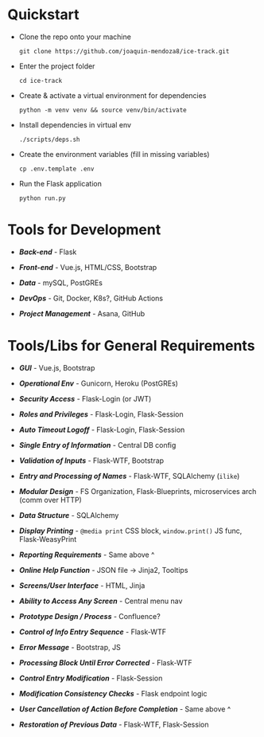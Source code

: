 # Quickstart

- Clone the repo onto your machine
  ```
  git clone https://github.com/joaquin-mendoza8/ice-track.git
  ```

- Enter the project folder
  ```
  cd ice-track
  ```
- Create & activate a virtual environment for dependencies
  ```
  python -m venv venv && source venv/bin/activate
  ```
- Install dependencies in virtual env
  ```
  ./scripts/deps.sh
  ```
- Create the environment variables (fill in missing variables)
  ```
  cp .env.template .env
  ```
- Run the Flask application
  ```
  python run.py
  ```

# Tools for Development

- **_Back-end_** - Flask
  
- **_Front-end_** - Vue.js, HTML/CSS, Bootstrap
  
- **_Data_** - mySQL, PostGREs

- **_DevOps_** - Git, Docker, K8s?, GitHub Actions

- **_Project Management_** - Asana, GitHub



# Tools/Libs for General Requirements

- **_GUI_** - Vue.js, Bootstrap

- **_Operational Env_** - Gunicorn, Heroku (PostGREs)

- **_Security Access_** - Flask-Login (or JWT)

- **_Roles and Privileges_** - Flask-Login, Flask-Session
  
- **_Auto Timeout Logoff_** - Flask-Login, Flask-Session
  
- **_Single Entry of Information_** - Central DB config
  
- **_Validation of Inputs_** - Flask-WTF, Bootstrap
  
- **_Entry and Processing of Names_** - Flask-WTF, SQLAlchemy (`ilike`)
  
- **_Modular Design_** - FS Organization, Flask-Blueprints, microservices arch (comm over HTTP)
  
- **_Data Structure_** - SQLAlchemy
  
- **_Display Printing_** - `@media print` CSS block, `window.print()` JS func, Flask-WeasyPrint
  
- **_Reporting Requirements_** - Same above ^
  
- **_Online Help Function_** - JSON file -> Jinja2, Tooltips
  
- **_Screens/User Interface_** - HTML, Jinja
  
- **_Ability to Access Any Screen_** - Central menu nav
  
- **_Prototype Design / Process_** - Confluence?
  
- **_Control of Info Entry Sequence_** - Flask-WTF
  
- **_Error Message_** - Bootstrap, JS
  
- **_Processing Block Until Error Corrected_** - Flask-WTF
  
- **_Control Entry Modification_** - Flask-Session
  
- **_Modification Consistency Checks_** - Flask endpoint logic
  
- **_User Cancellation of Action Before Completion_** - Same above ^
  
- **_Restoration of Previous Data_** - Flask-WTF, Flask-Session
